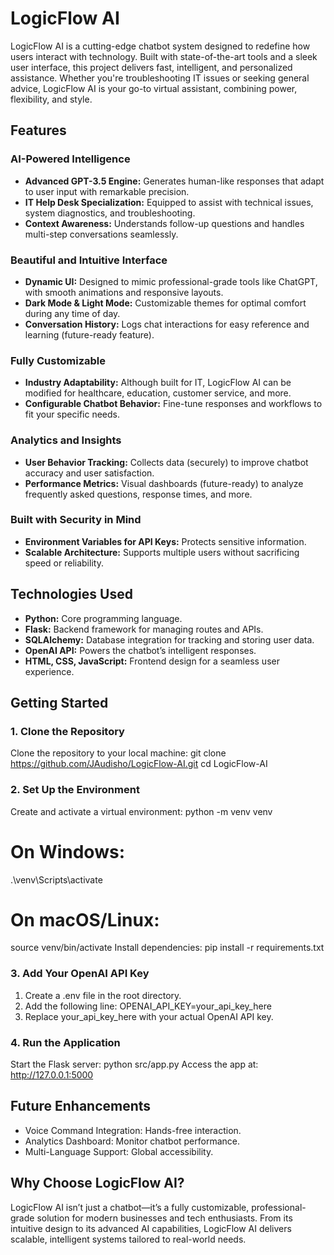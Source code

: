 # LogicFlow AI
LogicFlow AI is a cutting-edge chatbot system designed to redefine how users interact with technology. Built with state-of-the-art tools and a sleek user interface, this project delivers fast, intelligent, and personalized assistance. Whether you're troubleshooting IT issues or seeking general advice, LogicFlow AI is your go-to virtual assistant, combining power, flexibility, and style.

## Features
### AI-Powered Intelligence
- **Advanced GPT-3.5 Engine:** Generates human-like responses that adapt to user input with remarkable precision.
- **IT Help Desk Specialization:** Equipped to assist with technical issues, system diagnostics, and troubleshooting.
- **Context Awareness:** Understands follow-up questions and handles multi-step conversations seamlessly.

### Beautiful and Intuitive Interface
- **Dynamic UI:** Designed to mimic professional-grade tools like ChatGPT, with smooth animations and responsive layouts.
- **Dark Mode & Light Mode:** Customizable themes for optimal comfort during any time of day.
- **Conversation History:** Logs chat interactions for easy reference and learning (future-ready feature).

### Fully Customizable
- **Industry Adaptability:** Although built for IT, LogicFlow AI can be modified for healthcare, education, customer service, and more.
- **Configurable Chatbot Behavior:** Fine-tune responses and workflows to fit your specific needs.

### Analytics and Insights
- **User Behavior Tracking:** Collects data (securely) to improve chatbot accuracy and user satisfaction.
- **Performance Metrics:** Visual dashboards (future-ready) to analyze frequently asked questions, response times, and more.

### Built with Security in Mind
- **Environment Variables for API Keys:** Protects sensitive information.
- **Scalable Architecture:** Supports multiple users without sacrificing speed or reliability.

## Technologies Used
- **Python:** Core programming language.
- **Flask:** Backend framework for managing routes and APIs.
- **SQLAlchemy:** Database integration for tracking and storing user data.
- **OpenAI API:** Powers the chatbot’s intelligent responses.
- **HTML, CSS, JavaScript:** Frontend design for a seamless user experience.

## Getting Started
### 1. Clone the Repository
Clone the repository to your local machine:
git clone https://github.com/JAudisho/LogicFlow-AI.git
cd LogicFlow-AI

### 2. Set Up the Environment
Create and activate a virtual environment:
python -m venv venv
# On Windows:
.\venv\Scripts\activate
# On macOS/Linux:
source venv/bin/activate
Install dependencies:
pip install -r requirements.txt

### 3. Add Your OpenAI API Key
1. Create a .env file in the root directory.
2. Add the following line:
OPENAI_API_KEY=your_api_key_here
3. Replace your_api_key_here with your actual OpenAI API key.

### 4. Run the Application
Start the Flask server:
python src/app.py
Access the app at: http://127.0.0.1:5000

## Future Enhancements
- Voice Command Integration: Hands-free interaction.
- Analytics Dashboard: Monitor chatbot performance.
- Multi-Language Support: Global accessibility.
  
## Why Choose LogicFlow AI?
LogicFlow AI isn’t just a chatbot—it’s a fully customizable, professional-grade solution for modern businesses and tech enthusiasts. From its intuitive design to its advanced AI capabilities, LogicFlow AI delivers scalable, intelligent systems tailored to real-world needs.
